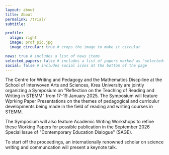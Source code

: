```yaml
---
layout: about
title: About
permalink: /trial/
subtitle: 

profile:
  align: right
  image: prof_pic.jpg
  image_circular: true # crops the image to make it circular

news: true # includes a list of news items
selected_papers: false # includes a list of papers marked as "selected={true}"
social: false # includes social icons at the bottom of the page
---
```


The Centre for Writing and Pedagogy and the Mathematics Discpiline at the School of Interwoven Arts and Sciences, Krea University are jointly organizing a Symposium on "Reflection on the Teaching of Reading and Writing in STEMM" from 17-19 January 2025. The Symposium will feature Wprking Paper Presentations on the themes of pedagogical and curriculur developments being made in the field of reading and writing courses in STEMM. 

The Symposium will also feature Academic Writing Workshops to refine these Working Papers for possible publication in the September 2026 Special Issue of "Contemporary Education Dialogue" (SAGE).

To start off the proceedings, an internationally renowned scholar on science writing and communcation will present a keynote talk.
